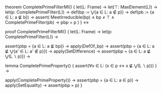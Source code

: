 theorem CompletePrimeFilterMI() {
  let(L: Frame) →
  let(⊤: MaxElement(L)) →
  let(p: CompletePrimeFilter(L)) →
  def(bp := ⋁{a ∈ L: a ∉ p}) →
  def(pb := {a ∈ L: a ⋢ b}) →
  assert(
    MeetIrreducible(bp) ∧ bp ≠ ⊤ ∧
    CompletePrimeFilter(pb) →
    pbp = p
  )
} ↔

proof CompletePrimeFilterMI() {
  let(L: Frame) →
  let(p: CompletePrimeFilter(L)) →
  
  assert(pbp = {a ∈ L: a ⋢ bp}) →
  apply(DefOf_bp) →
  assert(pbp = {a ∈ L: a ⋢ ⋁{a' ∈ L: a' ∉ p}}) →
  apply(SetDifference) →
  assert(pbp = {a ∈ L: a ⋢ ⋁(L ∖ p)}) →
  
  lemma CompletePrimeProperty() {
    assert(∀x ∈ L: (x ∈ p ↔ x ⋢ ⋁(L ∖ p)))
  } →
  
  apply(CompletePrimeProperty()) →
  assert(pbp = {a ∈ L: a ∈ p}) →
  apply(SetEquality) →
  assert(pbp = p)
}